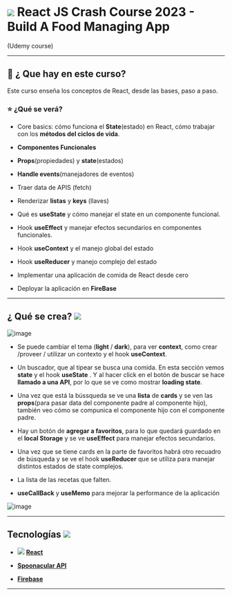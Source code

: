 # <img src="https://img.icons8.com/office/46/null/react.png"/> React JS Crash Course 2023 - Build A Food Managing App 
 (Udemy course)

---

## :book: ¿ Que hay en este curso?

Este curso enseña los conceptos de React, desde las bases, paso a paso.

### :star: ¿Qué se verá?

- Core basics: cómo funciona el **State**(estado) en React, cómo trabajar con los **métodos del ciclos de vida**.

- **Componentes Funcionales**

- **Props**(propiedades) y **state**(estados) 

- **Handle events**(manejadores de eventos)

- Traer data de APIS (fetch)

- Renderizar **listas** y **keys** (llaves)

- Qué es **useState**  y cómo manejar el state en un componente funcional.

- Hook **useEffect** y manejar efectos secundarios en componentes funcionales.

- Hook **useContext** y el manejo global del estado

- Hook **useReducer** y manejo complejo del estado

- Implementar una aplicación de comida de React desde cero

- Deployar la aplicación en **FireBase**


---

## ¿ Qué se crea? <img src="https://img.icons8.com/office/30/null/maintenance.png"/>

![image](https://user-images.githubusercontent.com/72580574/211315037-a5b6c8c8-a7a8-4536-881f-2449b84f8ab5.png)

- Se puede cambiar el tema (**light** / **dark**), para ver **context**, como crear /proveer / utilizar un contexto y el hook **useContext**. 

- Un buscador, que al tipear se busca una comida. En esta sección vemos **state** y el hook **useState** . Y al hacer click en el botón de buscar se hace **llamado a una API**, por lo que se ve como mostrar **loading state**.

- Una vez que está la bússqueda se ve una **lista** de **cards** y se ven las **props**(para pasar data del componente padre al componente hijo), también veo cómo se compunica el componente hijo con el componente padre.

- Hay un botón de **agregar a favoritos**, para lo que quedará guardado en el **local Storage** y se ve **useEffect** para manejar efectos secundarios.

- Una vez que se tiene cards en la parte de favoritos habrá otro recuadro de búsqueda y se ve el hook **useReducer** que se utiliza para manejar distintos estados de state complejos.

- La lista de las recetas que falten.

- **useCallBack** y **useMemo** para mejorar la performance de la aplicación

![image](https://user-images.githubusercontent.com/72580574/212095758-f2e6dd7b-8b36-48eb-a46e-3111ab57a819.png)


---

## Tecnologías <img src="https://img.icons8.com/office/30/null/maintenance.png"/>

- <img src="https://img.icons8.com/office/30/null/react.png"/>  [**React**](https://beta.reactjs.org/)

- [**Spoonacular API**](https://spoonacular.com/food-api)

- [**Firebase**](https://firebase.google.com/)

---
